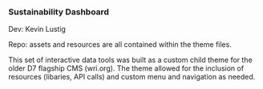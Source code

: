 ### Sustainability Dashboard

Dev: Kevin Lustig

Repo: assets and resources are all contained within the theme files.

This set of interactive data tools was built as a custom child theme for the older D7 flagship CMS (wri.org). The theme allowed for the inclusion of resources (libaries, API calls) and custom menu and navigation as needed.  
